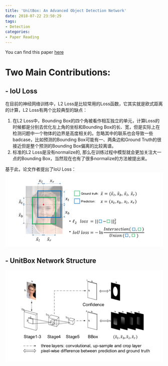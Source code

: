 ```yaml
---
title: 'UnitBox: An Advanced Object Detection Network'
date: 2018-07-22 23:50:29
tags:
- Detection
categories:
- Paper Reading
---
```

You can find this paper [here](https://arxiv.org/pdf/1608.01471.pdf)
# Two Main Contributions:
## - **IoU Loss**
在目前的神经网络训练中，L2 Loss是比较常用的Loss函数，它其实就是欧式距离的计算，L2 Loss有两个比较典型的缺点：
1. 在L2 Loss中，Bounding Box的四个角被看作相互独立的单元，计算Loss的时候都是分别去优化左上角的坐标和Bounding Box的长、宽，但是实际上在检测问题中一个物体的边界是高度相关的。忽略其中的联系也会导致一些badcase，比如预测的Bounding Box可能有一、两条边和Ground Truth的很接近但是整个预测的Bounding Box偏离的比较离谱。
2. 标准的L2 Loss是没有normalize的, 那么在训练过程中模型就会更加关注大一点的Bounding Box，当然现在也有了很多normalize的方法被提出来。

基于此，论文作者提出了IoU Loss：
![IoU Loss](UnitBox-An-Advanced-Object-Detection-Network/IoU_Loss.png)
## - UnitBox Network Structure
![IoU Loss](UnitBox-An-Advanced-Object-Detection-Network/UnitBox.png)

